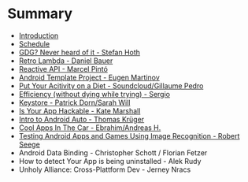 # Summary

* [Introduction](README.md)
* [Schedule](schedule.md)
* [GDG? Never heard of it - Stefan Hoth](gdg_never_heard_of_it_-_stefan_hoth.md)
* [Retro Lambda - Daniel Bauer](retro_lambda_-_daniel_bauer.md)
* [Reactive API - Marcel Pintó](reactive_api_-_marcel_pinto.md)
* [Android Template Project - Eugen Martinov](android_template_project_-_eugen_martinov.md)
* [Put Your Acitivity on a Diet - Soundcloud/Gillaume Pedro](put_your_acitivity_on_a_diet_-_soundcloudgillaume_pedro.md)
* [Efficiency (without dying while trying) - Sergio](efficiency_without_dying_while_trying_-_sergio.md)
* [Keystore - Patrick Dorn/Sarah Will](keystore_-_patrick_dornsarah_will.md)
* [Is Your App Hackable - Kate Marshall](is_your_app_hackable_-_kate_marshall.md)
* [Intro to Android Auto - Thomas Krüger](intro_to_android_auto_-_thomas_kruger.md)
* [Cool Apps In The Car - Ebrahim/Andreas H.](cool_apps_in_the_car_-_ebrahimandreas_h.md)
* [Testing Android Apps and Games Using Image Recognition - Robert Seege](testing_android_apps_and_games_using_image_recognition_-_robert_seege.md)
* Android Data Binding - Christopher Schott / Florian Fetzer
* How to detect Your App is being uninstalled - Alek Rudy
* Unholy Alliance: Cross-Plattform Dev - Jerney Nracs

